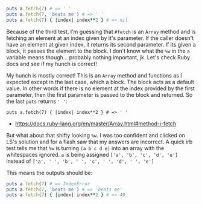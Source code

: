 ```ruby
puts a.fetch(7) # => ' '
puts a.fetch(7, 'beats me') # => ' '
puts a.fetch(7) { |index| index**2 } # => nil
```
Because of the third test, I'm guessing that `#fetch` is an `Array` method and is fetching an element at an index given by it's parameter.  If the caller doesn't have an element at given index, it returns its second parameter.  If its given a block, it passes the element to the block.  I don't know what the `%w` in the `a` variable means though... probably nothing important, jk.  Let's check Ruby docs and see if my hunch is correct!

My hunch is mostly correct!  This is an `Array` method and functions as I expected except in the last case, which a block.  The block acts as a default value.  In other words if there is no element at the index provided by the first parameter, then the first parameter is passed to the block and returned.  So the last `puts` returns `' '`:

`puts a.fetch(7) { |index| index**2 } # => ' '`

- <https://docs.ruby-lang.org/en/master/Array.html#method-i-fetch>

But what about that shifty looking `%w`.  I was too confident and clicked on LS's solution and for a flash saw that my answers are incorrect.  A quick irb test tells me that `%w` is turning `(a b c d e)` into an array with the whitespaces ignored.  `a` is being assigned `['a', 'b', 'c', 'd', 'e']` instead of `['a', ' ', 'b', ' ', 'c', ' ', 'd', ' ', 'e']`

This means the outputs should be:
```ruby
puts a.fetch(7) # => IndexError
puts a.fetch(7, 'beats me') # => 'beats me'
puts a.fetch(7) { |index| index**2 } # => 49
```
